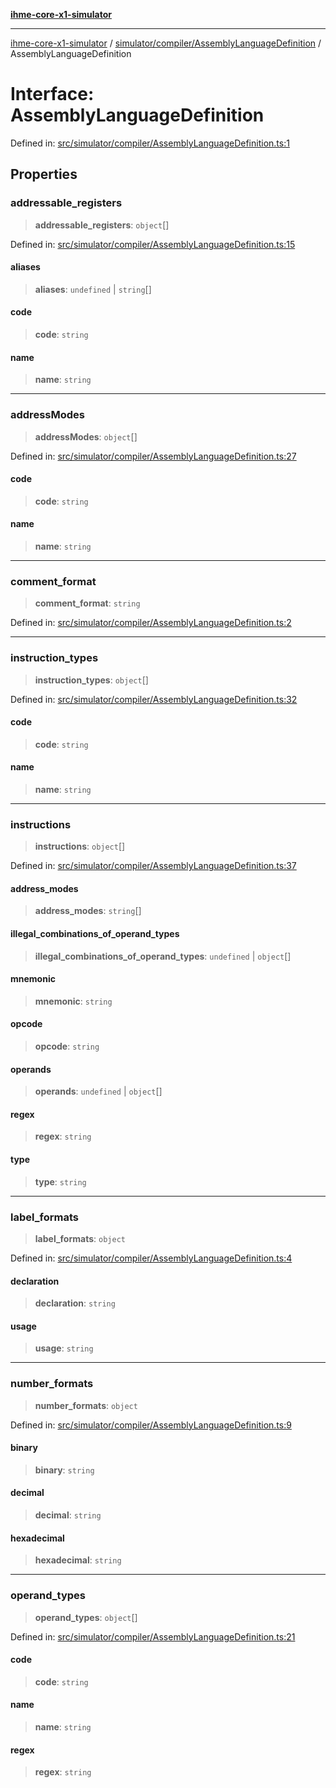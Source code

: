 [**ihme-core-x1-simulator**](../../../../README.md)

***

[ihme-core-x1-simulator](../../../../modules.md) / [simulator/compiler/AssemblyLanguageDefinition](../README.md) / AssemblyLanguageDefinition

# Interface: AssemblyLanguageDefinition

Defined in: [src/simulator/compiler/AssemblyLanguageDefinition.ts:1](https://github.com/ProgrammIt/CPU-Simulator/blob/e2e026db90406d6486eead3a66922074c98b6175/src/simulator/compiler/AssemblyLanguageDefinition.ts#L1)

## Properties

### addressable\_registers

> **addressable\_registers**: `object`[]

Defined in: [src/simulator/compiler/AssemblyLanguageDefinition.ts:15](https://github.com/ProgrammIt/CPU-Simulator/blob/e2e026db90406d6486eead3a66922074c98b6175/src/simulator/compiler/AssemblyLanguageDefinition.ts#L15)

#### aliases

> **aliases**: `undefined` \| `string`[]

#### code

> **code**: `string`

#### name

> **name**: `string`

***

### addressModes

> **addressModes**: `object`[]

Defined in: [src/simulator/compiler/AssemblyLanguageDefinition.ts:27](https://github.com/ProgrammIt/CPU-Simulator/blob/e2e026db90406d6486eead3a66922074c98b6175/src/simulator/compiler/AssemblyLanguageDefinition.ts#L27)

#### code

> **code**: `string`

#### name

> **name**: `string`

***

### comment\_format

> **comment\_format**: `string`

Defined in: [src/simulator/compiler/AssemblyLanguageDefinition.ts:2](https://github.com/ProgrammIt/CPU-Simulator/blob/e2e026db90406d6486eead3a66922074c98b6175/src/simulator/compiler/AssemblyLanguageDefinition.ts#L2)

***

### instruction\_types

> **instruction\_types**: `object`[]

Defined in: [src/simulator/compiler/AssemblyLanguageDefinition.ts:32](https://github.com/ProgrammIt/CPU-Simulator/blob/e2e026db90406d6486eead3a66922074c98b6175/src/simulator/compiler/AssemblyLanguageDefinition.ts#L32)

#### code

> **code**: `string`

#### name

> **name**: `string`

***

### instructions

> **instructions**: `object`[]

Defined in: [src/simulator/compiler/AssemblyLanguageDefinition.ts:37](https://github.com/ProgrammIt/CPU-Simulator/blob/e2e026db90406d6486eead3a66922074c98b6175/src/simulator/compiler/AssemblyLanguageDefinition.ts#L37)

#### address\_modes

> **address\_modes**: `string`[]

#### illegal\_combinations\_of\_operand\_types

> **illegal\_combinations\_of\_operand\_types**: `undefined` \| `object`[]

#### mnemonic

> **mnemonic**: `string`

#### opcode

> **opcode**: `string`

#### operands

> **operands**: `undefined` \| `object`[]

#### regex

> **regex**: `string`

#### type

> **type**: `string`

***

### label\_formats

> **label\_formats**: `object`

Defined in: [src/simulator/compiler/AssemblyLanguageDefinition.ts:4](https://github.com/ProgrammIt/CPU-Simulator/blob/e2e026db90406d6486eead3a66922074c98b6175/src/simulator/compiler/AssemblyLanguageDefinition.ts#L4)

#### declaration

> **declaration**: `string`

#### usage

> **usage**: `string`

***

### number\_formats

> **number\_formats**: `object`

Defined in: [src/simulator/compiler/AssemblyLanguageDefinition.ts:9](https://github.com/ProgrammIt/CPU-Simulator/blob/e2e026db90406d6486eead3a66922074c98b6175/src/simulator/compiler/AssemblyLanguageDefinition.ts#L9)

#### binary

> **binary**: `string`

#### decimal

> **decimal**: `string`

#### hexadecimal

> **hexadecimal**: `string`

***

### operand\_types

> **operand\_types**: `object`[]

Defined in: [src/simulator/compiler/AssemblyLanguageDefinition.ts:21](https://github.com/ProgrammIt/CPU-Simulator/blob/e2e026db90406d6486eead3a66922074c98b6175/src/simulator/compiler/AssemblyLanguageDefinition.ts#L21)

#### code

> **code**: `string`

#### name

> **name**: `string`

#### regex

> **regex**: `string`
